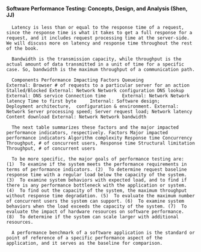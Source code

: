 #### Software Performance Testing: Concepts, Design, and Analysis (Shen, JJ)
      Latency is less than or equal to the response time of a request, since the response time is what it takes to get a full response for a request, and it includes request processing time at the server-side. We will discuss more on latency and response time throughout the rest of the book.

      Bandwidth is the transmission capacity, while throughput is the actual amount of data transmitted in a unit of time for a specific case. So, bandwidth is the maximum throughput of a communication path.

      Components Performance Impacting Factors Queueing               External: Browser # of requests to a particular server for an action Stalled/Blocked External: Network Network configuration DNS lookup          External: DNS service Connection time      External: Network Network latency Time to first byte     Internal: Software design;    Deployment architecture,  configuration & environment. External: Network Server processing speed; Server request load; Network latency Content download External: Network Network bandwidth

      The next table summarizes these factors and the major impacted performance indicators, respectively. Factors Major impacted performance indicators Algorithm complexity Response time Concurrency Throughput, # of concurrent users, Response time Structural limitation Throughput, # of concurrent users

      To be more specific, the major goals of performance testing are: (1)  To examine if the system meets the performance requirements in terms of performance indicators. (2)  To determine request baseline response time with a regular load below the capacity of the system. (3)  To examine system behaviors with expected load, and to find if there is any performance bottleneck with the application or system. (4)  To find out the capacity of the system, the maximum throughput without response time degradation. (5)  To evaluate the maximum number of concurrent users the system can support. (6)  To examine system behaviors when the load exceeds the capacity of the system. (7)  To evaluate the impact of hardware resources on software performance. (8)  To determine if the system can scale larger with additional resources.

      A performance benchmark of a software application is the standard or point of reference of a specific performance aspect of the application, and it serves as the baseline for comparison.

